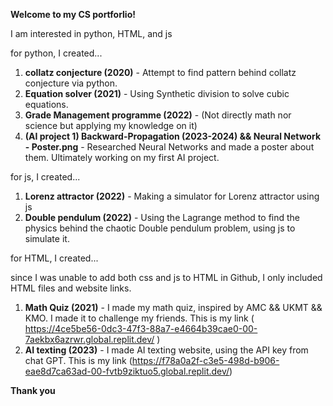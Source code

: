 **Welcome to my CS portforlio!**

I am interested in python, HTML, and js

for python, I created...

1. **collatz conjecture (2020)** - Attempt to find pattern behind collatz conjecture via python.
2. **Equation solver (2021)** - Using Synthetic division to solve cubic equations.
3. **Grade Management programme (2022)** - (Not directly math nor science but applying my knowledge on it)
4. **(AI project 1) Backward-Propagation (2023-2024) && Neural Network - Poster.png** - Researched Neural Networks and made a poster about them. Ultimately working on my first AI project.

for js, I created...

1. **Lorenz attractor (2022)** - Making a simulator for Lorenz attractor using js
2. **Double pendulum (2022)** - Using the Lagrange method to find the physics behind the chaotic Double pendulum problem, using js to simulate it.

for HTML, I created...

since I was unable to add both css and js to HTML in Github, I only included HTML files and website links.

1. **Math Quiz (2021)** - I made my math quiz, inspired by AMC && UKMT && KMO. I made it to challenge my friends. This is my link ( https://4ce5be56-0dc3-47f3-88a7-e4664b39cae0-00-7aekbx6azrwr.global.replit.dev/ )
2. **AI texting (2023)** - I made AI texting website, using the API key from chat GPT. This is my link (https://f78a0a2f-c3e5-498d-b906-eae8d7ca63ad-00-fvtb9ziktuo5.global.replit.dev/)

**Thank you**
